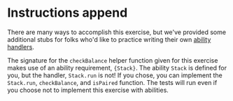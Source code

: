 # Instructions append

There are many ways to accomplish this exercise, but we've provided some additional stubs for folks who'd like to practice writing their own [ability handlers][ability-handler-docs].

The signature for the `checkBalance` helper function given for this exercise makes use of an ability requirement, `{Stack}`. The ability `Stack` is defined for you, but the handler, `Stack.run` is not! If you chose, you can implement the `Stack.run`, `checkBalance`, and `isPaired` function. The tests will run even if you choose not to implement this exercise with abilities.

[ability-handler-docs]: https://www.unisonweb.org/docs/abilities#creating-and-handling-abilities
